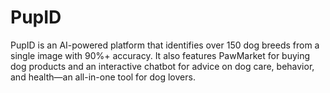 # PupID
PupID is an AI-powered platform that identifies over 150 dog breeds from a single image with 90%+ accuracy. It also features PawMarket for buying dog products and an interactive chatbot for advice on dog care, behavior, and health—an all-in-one tool for dog lovers.
